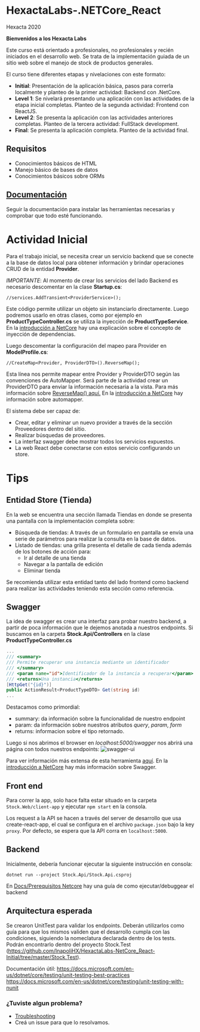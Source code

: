 # HexactaLabs-.NETCore_React

Hexacta 2020

**Bienvenidos a los Hexacta Labs**

Este curso está orientado a profesionales, no profesionales y recién iniciados en el desarrollo web. 
Se trata de la implementación guiada de un sitio web sobre el manejo de stock de productos generales.

El curso tiene diferentes etapas y nivelaciones con este formato:
* __Initial__: Presentación de la aplicación básica, pasos para correrla localmente y planteo de la primer actividad: Backend con .NetCore.
* __Level 1__: Se nivelará presentando una aplicación con las actividades de la etapa inicial completas. Planteo de la segunda actividad: Frontend con ReactJS.
* __Level 2__: Se presenta la aplicación con las actividades anteriores completas. Planteo de la tercera actividad: FullStack development.
* __Final__: Se presenta la aplicación completa. Planteo de la actividad final. 

## Requisitos
* Conocimientos básicos de HTML
* Manejo básico de bases de datos
* Conocimientos básicos sobre ORMs

## [Documentación](./Docs/index.md)
Seguir la documentación para instalar las herramientas necesarias y comprobar que todo esté funcionando.

# Actividad Inicial
Para el trabajo inicial, se necesita crear un servicio backend que se conecte a la base de datos local para obtener información y brindar operaciones CRUD de la entidad __Provider__.

*IMPORTANTE*: Al momento de crear los servicios del lado Backend es necesario descomentar en la clase __Startup.cs__:
```
//services.AddTransient<ProviderService>();
```
Este código permite utilizar un objeto sin instanciarlo directamente. 
Luego podremos usarlo en otras clases, como por ejemplo en __ProductTypeController.cs__ se utiliza la inyección de __ProductTypeService__. En la [introducción a NetCore](./Docs/netcore.md) hay una explicación sobre el concepto de inyección de dependencias.

Luego descomentar la configuración del mapeo para Provider en __ModelProfile.cs__:
```
//CreateMap<Provider, ProviderDTO>().ReverseMap();  
```
Esta línea nos permite mapear entre Provider y ProviderDTO según las convenciones de AutoMapper. 
Será parte de la actividad crear un ProviderDTO para enviar la información necesaria a la vista.
Para más información sobre [ReverseMap() aquí.](https://docs.automapper.org/en/stable/Reverse-Mapping-and-Unflattening.html)
En la [introducción a NetCore](./Docs/netcore.md) hay información sobre automapper.

El sistema debe ser capaz de:
* Crear, editar y eliminar un nuevo provider a través de la sección Proveedores dentro del sitio.
* Realizar búsquedas de proveedores.
* La interfaz swagger debe mostrar todos los servicios expuestos.
* La web React debe conectarse con estos servicio configurando un store.

# Tips
## Entidad Store (Tienda)
En la web se encuentra una sección llamada Tiendas en donde se presenta una pantalla con la implementación completa sobre:
* Búsqueda de tiendas: A través de un formulario en pantalla se envía una serie de parámetros para realizar la consulta en la base de datos.
* Listado de tiendas: una grilla presenta el detalle de cada tienda además de los botones de acción para:
  * Ir al detalle de una tienda
  * Navegar a la pantalla de edición
  * Eliminar tienda

Se recomienda utilizar esta entidad tanto del lado frontend como backend para realizar las actividades teniendo esta sección como referencia.

## Swagger
La idea de swagger es crear una interfaz para probar nuestro backend, a partir de poca información que le dejemos anotada a nuestros endpoints. 
Si buscamos en la carpeta __Stock.Api/Controllers__ en la clase __ProductTypeController.cs__

```csharp
...
/// <summary>
/// Permite recuperar una instancia mediante un identificador
/// </summary>
/// <param name="id">Identificador de la instancia a recuperar</param>
/// <returns>Una instancia</returns>
[HttpGet("{id}")]
public ActionResult<ProductTypeDTO> Get(string id)
...
```
Destacamos como primordial: 
- summary: da información sobre la funcionalidad de nuestro endpoint
- param: da información sobre nuestros atributos *query*, *param*, *form*
- returns: informacion sobre el tipo retornado.

Luego si nos abrimos el browser en *localhost:5000/swagger* nos abrirá una página con todos nuestros endpoints: 
![swagger-ui](./Docs/images/swagger-ui.png)

Para ver información más extensa de esta herramienta [aquí](https://github.com/domaindrivendev/Swashbuckle.AspNetCore).
En la [introducción a NetCore](./Docs/netcore.md) hay más información sobre Swagger.

## Front end

Para correr la app, solo hace falta estar situado en la carpeta `Stock.Web/client-app` y ejecutar `npm start` en la consola.

Los request a la API se hacen a través del server de desarrollo que usa create-react-app, el cual se configura en el archivo
`package.json` bajo la key `proxy`. Por defecto, se espera que la API corra en `localhost:5000`.

## Backend
Inicialmente, debería funcionar ejecutar la siguiente instrucción en consola:

```
dotnet run --project Stock.Api/Stock.Api.csproj
```
En [Docs/Prerequisitos Netcore](./Docs/prerequisitosnetcore.md) hay una guía de como ejecutar/debuggear el backend

## Arquitectura esperada
Se crearon UnitTest para validar los endpoints.
Deberán utilizarlos como guía para que los mismos validen que el desarrollo cumpla con las condiciones, siguiendo la nomeclatura declarada dentro de los tests.
Podrán encontrarlo dentro del proyecto Stock.Test (https://github.com/lnapoliHX/HexactaLabs-NetCore_React-Initial/tree/master/Stock.Test).

Documentación útil:
https://docs.microsoft.com/en-us/dotnet/core/testing/unit-testing-best-practices
https://docs.microsoft.com/en-us/dotnet/core/testing/unit-testing-with-nunit

### ¿Tuviste algun problema? 
- [Troubleshooting](./Docs/troubleshooting.md)
- Creá un issue para que lo resolvamos.

